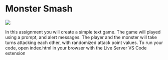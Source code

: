 # Monster Smash

<img src="https://i.giphy.com/media/xTiTnzXyUWZFkJ1Gyk/giphy.webp"> 

In this assignment you will create a simple text game. The game will played using a prompt, and alert messages. The player and the monster will take turns attacking each other, with randomized attack point values.
To run your code, open index.html in your browser with the Live Server VS Code extension 